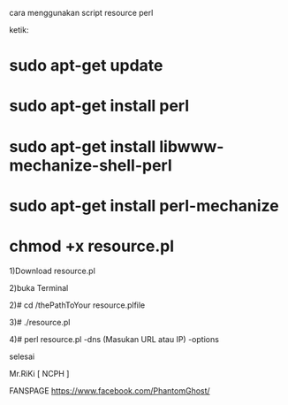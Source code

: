 cara menggunakan script resource perl

ketik:
# sudo apt-get update  
# sudo apt-get install perl
# sudo apt-get install libwww-mechanize-shell-perl
# sudo apt-get install perl-mechanize
# chmod +x resource.pl


1)Download resource.pl

2)buka Terminal

2)# cd /thePathToYour resource.plfile

3)# ./resource.pl

4)# perl resource.pl -dns (Masukan URL atau IP) -options



selesai


Mr.RiKi [ NCPH ]

FANSPAGE
https://www.facebook.com/PhantomGhost/
